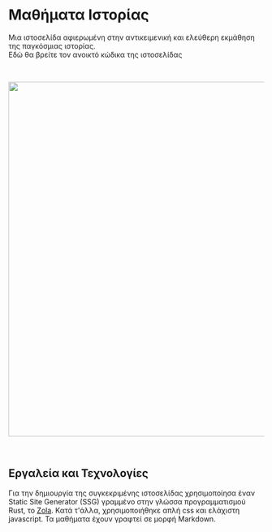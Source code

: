 # Μαθήματα Ιστορίας

Μια ιστοσελίδα αφιερωμένη στην αντικειμενική και ελεύθερη εκμάθηση της παγκόσμιας ιστορίας. <br />
Εδώ θα βρείτε τον ανοικτό κώδικα της ιστοσελίδας

<br />

<p align="center">
  <img width="700px" src="https://imgur.com/2K9coRO.png">
</p>

<br />

## Εργαλεία και Τεχνολογίες

Για την δημιουργία της συγκεκριμένης ιστοσελίδας χρησιμοποίησα έναν Static Site Generator (SSG) γραμμένο στην γλώσσα προγραμματισμού Rust, το [Zola](https://www.getzola.org/).
Κατά τ'άλλα, χρησιμοποιήθηκε απλή css και ελάχιστη javascript. Τα μαθήματα έχουν γραφτεί σε μορφή Markdown.
